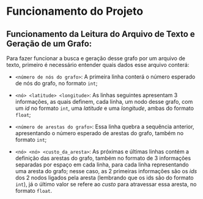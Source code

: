 # Funcionamento do Projeto

## Funcionamento da Leitura do Arquivo de Texto e Geração de um Grafo:

Para fazer funcionar a busca e geração desse grafo por um arquivo de texto, primeiro é necessário entender quais dados esse arquivo conterá:

- `<número de nós do grafo>`: A primeira linha conterá o número esperado de nós do grafo, no formato `int`;

- `<nó> <latitude> <longitude>`: As linhas seguintes apresentam 3 informações, as quais definem, cada linha, um nodo desse grafo, com um *id* no formato `int`, uma *latitude* e uma *longitude*, ambas do formato `float`;

- `<número de arestas do grafo>`: Essa linha quebra a sequência anterior, apresentando o número esperado de arestas do grafo, também no formato `int`;

- `<nó> <nó> <custo_da_aresta>`: As próximas e últimas linhas contém a definição das arestas do grafo, também no formato de 3 informações separadas por espaço em cada linha, para cada linha representando uma aresta do grafo; nesse caso, as 2 primeiras informações são os *ids* dos 2 nodos ligados pela aresta (lembrando que os ids são do formato `int`), já o último valor se refere ao *custo* para atravessar essa aresta, no formato `float`.
